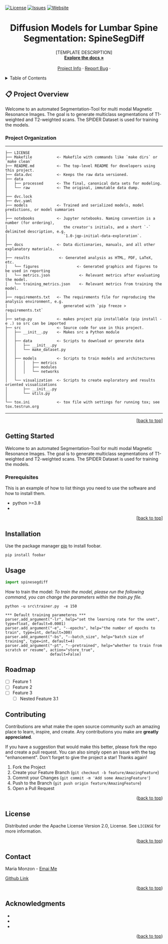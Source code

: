 [user]: BMDS-ETH
[repo]: SpineSegDiff 

[issues-shield]: https://img.shields.io/github/issues/BMDS-ETH/SpineSegDiffnnUnet
[issues-url]: https://github.com/BMDS-ETH/SpineSegDiffnnUnet/issues

[![License](https://img.shields.io/badge/License-Apache%202.0-blue.svg)](https://opensource.org/licenses/Apache-2.0)
[![Issues][issues-shield]][issues-url]
[![Website](https://img.shields.io/website?url=https%3A%2F%2Fbmds-eth.github.io%2FSpineSegDiff%2F)](https://bmds-eth.github.io/SpineSegDiff/)



<div align="center">

<h1 align="center"> Diffusion Models for Lumbar Spine Segmentation: SpineSegDiff</h1>

  <p align="center">
    [TEMPLATE DESCRIPTION]
    <br />
    <a href="https://github.com/BMDS-ETH/SpineSegDiffnnUnet"><strong>Explore the docs »</strong></a>
    <br />
    <br />
    <a href="https://bmds-eth.github.io/SpineSegDiff/">Project Info</a>
    ·
    <a href="https://github.com/BMDS-ETH/SpineSegDiffnnUnet/issues">Report Bug</a>
    ·
  </p>
</div>



<!-- TABLE OF CONTENTS -->
<details>
  <summary>Table of Contents</summary>
  <ol>
    <li>
      <a href="#about-the-project">About The Project</a>
      <ul>
        <li><a href="#built-with">Built With</a></li>
      </ul>
    </li>
    <li>
      <a href="#getting-started">Getting Started</a>
      <ul>
        <li><a href="#prerequisites">Prerequisites</a></li>
        <li><a href="#installation">Installation</a></li>
      </ul>
    </li>
    <li><a href="#usage">Usage</a></li>
    <li><a href="#roadmap">Roadmap</a></li>
    <li><a href="#contributing">Contributing</a></li>
    <li><a href="#license">License</a></li>
    <li><a href="#contact">Contact</a></li>
    <li><a href="#acknowledgments">Acknowledgments</a></li>
  </ol>
</details>



## 📋 Project Overview

Welcome to an automated Segmentation-Tool for multi modal Magnetic Resonance Images. The goal is to generate multiclass segmentations of T1-weighted and T2-weighted scans. The SPIDER Dataset is used for training the models.

### Project Organization

------------

    ├── LICENSE
    ├── Makefile           <- Makefile with commands like `make dirs` or `make clean`
    ├── README.md          <- The top-level README for developers using this project.
    ├── data.dvc           <- Keeps the raw data versioned.
    ├── data
    │   ├── processed      <- The final, canonical data sets for modeling.
    │   └── raw            <- The original, immutable data dump.
    │
    ├── dvc.lock
    ├── dvc.yaml
    ├── models             <- Trained and serialized models, model predictions, or model summaries
    │
    ├── notebooks          <- Jupyter notebooks. Naming convention is a number (for ordering),
    │                         the creator's initials, and a short `-` delimited description, e.g.
    │                         `1.0-jqp-initial-data-exploration`.
    │
    ├── docs               <- Data dictionaries, manuals, and all other explanatory materials.
    │
    ├── results             <- Generated analysis as HTML, PDF, LaTeX, etc.
    │   └── figures                 <- Generated graphics and figures to be used in reporting
    │   └── metrics.json             <- Relevant metrics after evaluating the model.
    │   └── training_metrics.json    <- Relevant metrics from training the model.
    │
    ├── requirements.txt   <- The requirements file for reproducing the analysis environment, e.g.
    │                         generated with `pip freeze > requirements.txt`
    │
    ├── setup.py           <- makes project pip installable (pip install -e .) so src can be imported
    ├── src                <- Source code for use in this project.
    │   ├── __init__.py    <- Makes src a Python module
    │   │
    │   ├── data           <- Scripts to download or generate data
    │   │   ├── __init__.py
    │   │   └── make_dataset.py
    │   │
    │   ├── models         <- Scripts to train models and architectures
    │   │   │   ├── metrics
    │   │   │   ├── modules
    │   │   │   └── networks
    │   │
    │   └── visualization  <- Scripts to create exploratory and results oriented visualizations
    │       ├── __init__.py
    │       └── utils.py
    │
    └── tox.ini            <- tox file with settings for running tox; see tox.testrun.org

--------
<p align="right">[<a href="#readme-top">back to top</a>]</p>

<!-- GETTING STARTED -->
## Getting Started

Welcome to an automated Segmentation-Tool for multi modal Magnetic Resonance Images. The goal is to generate multiclass segmentations of T1-weighted and T2-weighted scans. The SPIDER Dataset is used for training the models.


### Prerequisites

This is an example of how to list things you need to use the software and how to install them.
* python >=3.8
* 
<p align="right">[<a href="#readme-top">back to top</a>]</p>

## Installation

Use the package manager [pip](https://pip.pypa.io/en/stable/) to install foobar.

```bash
pip install foobar
```

## Usage

```python
import spinesegdiff

```

How to train the model:
_To train the model, please run the following command, you can change the parameters within the train.py file._

    python -u src\trainer.py  -e 150
    
    *** Default training parameteres ***
    parser.add_argument("-lr", help="set the learning rate for the unet", type=float, default=0.0001)
    parser.add_argument("-e", "--epochs", help="the number of epochs to train", type=int, default=300)
    parser.add_argument("-bs", "--batch_size", help="batch size of training", type=int, default=4)
    parser.add_argument("-pt", "--pretrained", help="whether to train from scratch or resume", action="store_true",
                        default=False)

<!-- ROADMAP -->
## Roadmap

- [ ] Feature 1
- [ ] Feature 2
- [ ] Feature 3
    - [ ] Nested Feature 3.1

<!-- CONTRIBUTING -->
## Contributing

Contributions are what make the open source community such an amazing place to learn, inspire, and create. Any contributions you make are **greatly appreciated**.

If you have a suggestion that would make this better, please fork the repo and create a pull request. You can also simply open an issue with the tag "enhancement".
Don't forget to give the project a star! Thanks again!

1. Fork the Project
2. Create your Feature Branch (`git checkout -b feature/AmazingFeature`)
3. Commit your Changes (`git commit -m 'Add some AmazingFeature'`)
4. Push to the Branch (`git push origin feature/AmazingFeature`)
5. Open a Pull Request

<p align="right">(<a href="#readme-top">back to top</a>)</p>



<!-- LICENSE -->
## License

Distributed under the Apache License Version 2.0, License. See `LICENSE` for more information.

<p align="right">(<a href="#readme-top">back to top</a>)</p>



<!-- CONTACT -->
## Contact

Maria Monzon - [Emai Me]( maria.monzonronda@hest.ethz.ch)

[Github Link]( https://github.com/BMDS-ETH/SpineSegDif)

<p align="right">(<a href="#readme-top">back to top</a>)</p>



<!-- ACKNOWLEDGMENTS -->
## Acknowledgments

* []()
* []()
* []()

<p align="right">(<a href="#readme-top">back to top</a>)</p>

